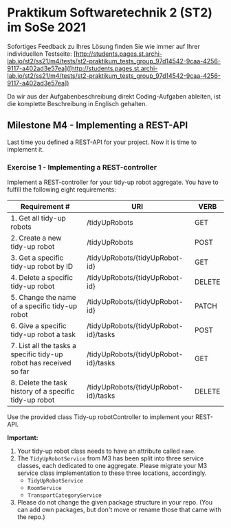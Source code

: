 # Praktikum Softwaretechnik 2 (ST2) im SoSe 2021

Sofortiges Feedback zu Ihres Lösung finden Sie wie immer auf Ihrer individuellen Testseite:
[http://students.pages.st.archi-lab.io/st2/ss21/m4/tests/st2-praktikum_tests_group_97d14542-9caa-4256-9117-a402ad3e57ea]([http://students.pages.st.archi-lab.io/st2/ss21/m4/tests/st2-praktikum_tests_group_97d14542-9caa-4256-9117-a402ad3e57ea])

Da wir aus der Aufgabenbeschreibung direkt Coding-Aufgaben ableiten, ist die komplette Beschreibung in Englisch
gehalten. 

## Milestone M4 - Implementing a REST-API

Last time you defined a REST-API for your project. Now it is time to implement it.

### Exercise 1 - Implementing a REST-controller

Implement a REST-controller for your tidy-up robot aggregate.
You have to fulfill the following eight requirements:

|Requirement # | URI | VERB |
|---|---|---|
| 1. Get all tidy-up robots                                                                      | /tidyUpRobots | GET |
| 2. Create a new tidy-up robot                                                                  | /tidyUpRobots | POST |
| 3. Get a specific tidy-up robot by ID                                                          | /tidyUpRobots/{tidyUpRobot-id} | GET |
| 4. Delete a specific tidy-up robot                                                             | /tidyUpRobots/{tidyUpRobot-id} | DELETE |
| 5. Change the name of a specific tidy-up robot                                                 | /tidyUpRobots/{tidyUpRobot-id} | PATCH |
| 6. Give a specific tidy-up robot a task                                         | /tidyUpRobots/{tidyUpRobot-id}/tasks | POST |
| 7. List all the tasks a specific tidy-up robot has received so far                        | /tidyUpRobots/{tidyUpRobot-id}/tasks | GET |
| 8. Delete the task history of a specific tidy-up robot                                    | /tidyUpRobots/{tidyUpRobot-id}/tasks | DELETE | 

Use the provided class Tidy-up robotController to implement your REST-API. 

**Important:** 
1. Your tidy-up robot class needs to have an attribute called `name`.
1. The `TidyUpRobotService` from M3 has been split into three service classes, each dedicated to one aggregate. 
    Please migrate your M3 service class implementation to these three locations, accordingly.
    * `TidyUpRobotService`
    * `RoomService`
    * `TransportCategoryService`
1. Please do not change the given package structure in your repo. (You can add own packages, but don't move or
    rename those that came with the repo.)

